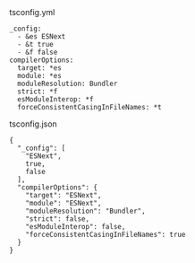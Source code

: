 <div class="listingblock">
<div class="title">tsconfig.yml</div>
<div class="content">
<pre class="highlightjs highlight"><code class="language-yml hljs" data-lang="yml">_config:
  - &amp;es ESNext
  - &amp;t true
  - &amp;f false
compilerOptions:
  target: *es
  module: *es
  moduleResolution: Bundler
  strict: *f
  esModuleInterop: *f
  forceConsistentCasingInFileNames: *t</code></pre>
</div>
</div>
<div class="listingblock">
<div class="title">tsconfig.json</div>
<div class="content">
<pre class="highlightjs highlight"><code class="language-json hljs" data-lang="json">{
  "_config": [
    "ESNext",
    true,
    false
  ],
  "compilerOptions": {
    "target": "ESNext",
    "module": "ESNext",
    "moduleResolution": "Bundler",
    "strict": false,
    "esModuleInterop": false,
    "forceConsistentCasingInFileNames": true
  }
}</code></pre>
</div>
</div>